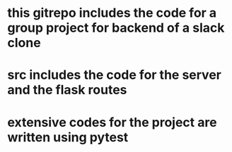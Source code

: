 # this gitrepo includes the code for a group project for backend of a slack clone
# src includes the code for the server and the flask routes
# extensive codes for the project are written using pytest 
